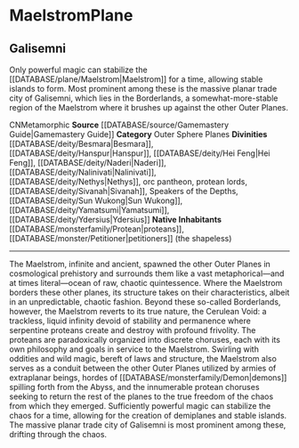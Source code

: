 ﻿---
alignment: CN
id: '19'
name: Maelstrom
plane_category: Outer Sphere Planes
rarity: Common
source: '[[DATABASE/source/Gamemastery Guide|Gamemastery Guide]]'
trait:
- '[[DATABASE/trait/Metamorphic|Metamorphic]]'
type: Plane

---
# Maelstrom<span class="item-type">Plane</span>

##  Galisemni

Only powerful magic can stabilize the [[DATABASE/plane/Maelstrom|Maelstrom]] for a time, allowing stable islands to form. Most prominent among these is the massive planar trade city of Galisemni, which lies in the Borderlands, a somewhat-more-stable region of the Maelstrom where it brushes up against the other Outer Planes.

<span class="trait-alignment item-trait">CN</span><span class="item-trait">Metamorphic</span>
**Source** [[DATABASE/source/Gamemastery Guide|Gamemastery Guide]]
**Category** Outer Sphere Planes
**Divinities** [[DATABASE/deity/Besmara|Besmara]], [[DATABASE/deity/Hanspur|Hanspur]], [[DATABASE/deity/Hei Feng|Hei Feng]], [[DATABASE/deity/Naderi|Naderi]], [[DATABASE/deity/Nalinivati|Nalinivati]], [[DATABASE/deity/Nethys|Nethys]], orc pantheon, protean lords, [[DATABASE/deity/Sivanah|Sivanah]], Speakers of the Depths, [[DATABASE/deity/Sun Wukong|Sun Wukong]], [[DATABASE/deity/Yamatsumi|Yamatsumi]], [[DATABASE/deity/Ydersius|Ydersius]]
**Native Inhabitants** [[DATABASE/monsterfamily/Protean|proteans]], [[DATABASE/monster/Petitioner|petitioners]] (the shapeless)

---
The Maelstrom, infinite and ancient, spawned the other Outer Planes in cosmological prehistory and surrounds them like a vast metaphorical—and at times literal—ocean of raw, chaotic quintessence. Where the Maelstrom borders these other planes, its structure takes on their characteristics, albeit in an unpredictable, chaotic fashion. Beyond these so-called Borderlands, however, the Maelstrom reverts to its true nature, the Cerulean Void: a trackless, liquid infinity devoid of stability and permanence where serpentine proteans create and destroy with profound frivolity. The proteans are paradoxically organized into discrete choruses, each with its own philosophy and goals in service to the Maelstrom. Swirling with oddities and wild magic, bereft of laws and structure, the Maelstrom also serves as a conduit between the other Outer Planes utilized by armies of extraplanar beings, hordes of [[DATABASE/monsterfamily/Demon|demons]] spilling forth from the Abyss, and the innumerable protean choruses seeking to return the rest of the planes to the true freedom of the chaos from which they emerged. Sufficiently powerful magic can stabilize the chaos for a time, allowing for the creation of demiplanes and stable islands. The massive planar trade city of Galisemni is most prominent among these, drifting through the chaos.